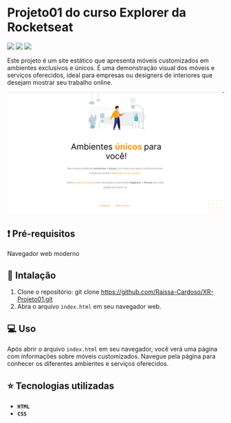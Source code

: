 # Projeto01 do curso Explorer da Rocketseat
<p>
    <img src="http://img.shields.io/static/v1?label=LICENSE&message=MIT&color=green"/>
    <img src="http://img.shields.io/static/v1?label=VERSION&message=2.0&color=blue"/>
    <img src="http://img.shields.io/static/v1?label=STATUS&message=DEPLOY&color=orange"/>
</p>

Este projeto é um site estático que apresenta móveis customizados em ambientes exclusivos e únicos. É uma demonstração visual dos móveis e serviços oferecidos, ideal para empresas ou designers de interiores que desejam mostrar seu trabalho online.

![Imagem do página inicial do projeto](assets\XR-Projeto01.png)

## :exclamation: Pré-requisitos

Navegador web moderno

## :hammer: Intalação

1. Clone o repositório: git clone https://github.com/Raissa-Cardoso/XR-Projeto01.git
2. Abra o arquivo `index.html` em seu navegador web.

## :computer: Uso

Após abrir o arquivo `index.html` em seu navegador, você verá uma página com informações sobre móveis customizados. Navegue pela página para conhecer os diferentes ambientes e serviços oferecidos.

## :star: Tecnologias utilizadas

- **`HTML`**
- **`CSS`**
